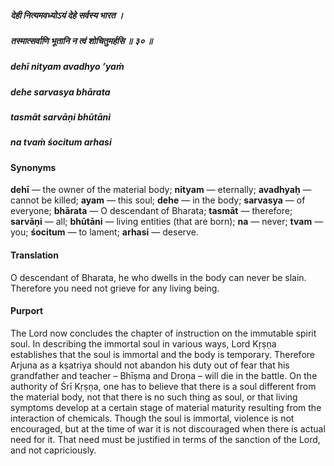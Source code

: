 ##### देही नित्यमवध्योऽयं देहे सर्वस्य भारत ।
##### तस्मात्सर्वाणि भूतानि न त्वं शोचितुमर्हसि ॥ ३० ॥

##### dehī nityam avadhyo ’yaṁ
##### dehe sarvasya bhārata
##### tasmāt sarvāṇi bhūtāni
##### na tvaṁ śocitum arhasi

#### Synonyms

**dehī** — the owner of the material body; **nityam** — eternally; **avadhyaḥ** — cannot be killed; **ayam** — this soul; **dehe** — in the body; **sarvasya** — of everyone; **bhārata** — O descendant of Bharata; **tasmāt** — therefore; **sarvāṇi** — all; **bhūtāni** — living entities (that are born); **na** — never; **tvam** — you; **śocitum** — to lament; **arhasi** — deserve.

#### Translation

O descendant of Bharata, he who dwells in the body can never be slain. Therefore you need not grieve for any living being.

#### Purport

The Lord now concludes the chapter of instruction on the immutable spirit soul. In describing the immortal soul in various ways, Lord Kṛṣṇa establishes that the soul is immortal and the body is temporary. Therefore Arjuna as a kṣatriya should not abandon his duty out of fear that his grandfather and teacher – Bhīṣma and Droṇa – will die in the battle. On the authority of Śrī Kṛṣṇa, one has to believe that there is a soul different from the material body, not that there is no such thing as soul, or that living symptoms develop at a certain stage of material maturity resulting from the interaction of chemicals. Though the soul is immortal, violence is not encouraged, but at the time of war it is not discouraged when there is actual need for it. That need must be justified in terms of the sanction of the Lord, and not capriciously.